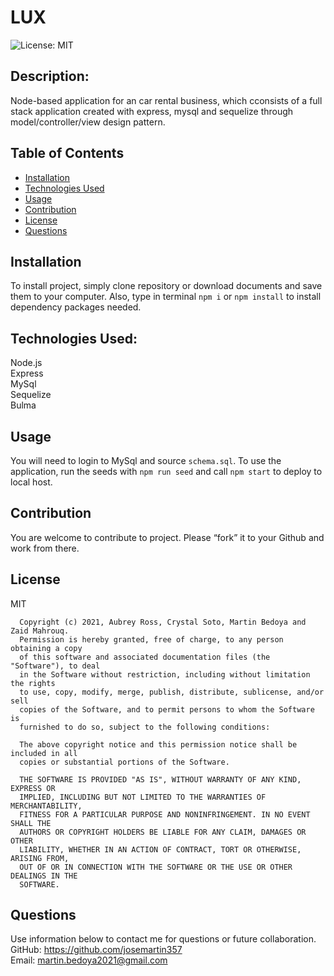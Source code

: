 # LUX
![License: MIT](https://img.shields.io/apm/l/vim-mode?style=for-the-badge)

## Description:
Node-based application for an car rental  business, which cconsists of a full stack application created with express, mysql and sequelize through model/controller/view design pattern.

## Table of Contents
* [Installation](#installation)
* [Technologies Used](#builtwith)
* [Usage](#usage)
* [Contribution](#contribution)
* [License](#license)
* [Questions](#questions)

## Installation
To install project, simply clone repository or download documents and save them to your computer. 
Also, type in terminal `npm i` or `npm install` to install dependency packages needed.

## Technologies Used:
Node.js
<br/>
Express
<br/>
MySql
<br/>
Sequelize
<br/>
Bulma

## Usage
You will need to login to MySql and source `schema.sql`.
To use the application, run the seeds with `npm run seed` and call `npm start` to deploy to local host.

## Contribution
You are welcome to contribute to project. Please “fork” it to your Github and work from there.

## License
MIT

      Copyright (c) 2021, Aubrey Ross, Crystal Soto, Martin Bedoya and Zaid Mahrouq.
      Permission is hereby granted, free of charge, to any person obtaining a copy
      of this software and associated documentation files (the "Software"), to deal
      in the Software without restriction, including without limitation the rights
      to use, copy, modify, merge, publish, distribute, sublicense, and/or sell
      copies of the Software, and to permit persons to whom the Software is
      furnished to do so, subject to the following conditions:
      
      The above copyright notice and this permission notice shall be included in all
      copies or substantial portions of the Software.
      
      THE SOFTWARE IS PROVIDED "AS IS", WITHOUT WARRANTY OF ANY KIND, EXPRESS OR
      IMPLIED, INCLUDING BUT NOT LIMITED TO THE WARRANTIES OF MERCHANTABILITY,
      FITNESS FOR A PARTICULAR PURPOSE AND NONINFRINGEMENT. IN NO EVENT SHALL THE
      AUTHORS OR COPYRIGHT HOLDERS BE LIABLE FOR ANY CLAIM, DAMAGES OR OTHER
      LIABILITY, WHETHER IN AN ACTION OF CONTRACT, TORT OR OTHERWISE, ARISING FROM,
      OUT OF OR IN CONNECTION WITH THE SOFTWARE OR THE USE OR OTHER DEALINGS IN THE
      SOFTWARE.
## Questions
Use information below to contact me for questions or future collaboration.
<br/>
GitHub: https://github.com/josemartin357
<br/>
Email: martin.bedoya2021@gmail.com
